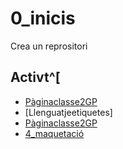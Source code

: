 # 0_inicis
Crea un reprositori

## Activt^[
* [Pàginaclasse2GP](https://arquesm.github.io/2GP/)
* [Llenguatjeetiquetes]
* [Pàginaclasse2GP](https://arquesm.github.io/2GP/)
* [4_maquetació](https://juliabarcelo.github.io/4_maquetaci-/)
